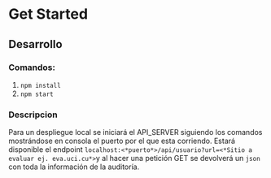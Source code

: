 # Get Started

## Desarrollo

### Comandos:
1. ```npm install``` 
2. ```npm start```

### Descripcion
Para un despliegue local se iniciará el API_SERVER siguiendo los comandos mostrándose en consola el puerto por el que esta corriendo. Estará disponible el endpoint ```localhost:<*puerto*>/api/usuario?url=<*Sitio a evaluar ej. eva.uci.cu*>```y al hacer una petición GET se devolverá un ```json``` con toda la información de la auditoría.

